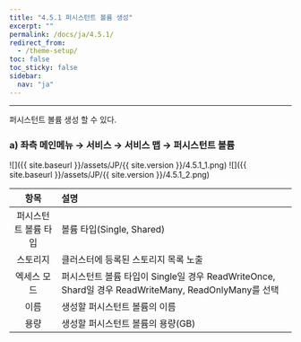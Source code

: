 ```yaml
---
title: "4.5.1 퍼시스턴트 볼륨 생성"
excerpt: ""
permalink: /docs/ja/4.5.1/
redirect_from:
  - /theme-setup/
toc: false
toc_sticky: false
sidebar:
  nav: "ja"
---
```


---
퍼시스턴트 볼륨 생성 할 수 있다.

### a\) 좌측 메인메뉴 → 서비스 → 서비스 맵 → 퍼시스턴트 볼륨
![]({{ site.baseurl }}/assets/JP/{{ site.version }}/4.5.1_1.png)
![]({{ site.baseurl }}/assets/JP/{{ site.version }}/4.5.1_2.png)

|   **항목**    | **설명**                                                                           |
| :---------: | :------------------------------------------------------------------------------- |
| 퍼시스턴트 볼륨 타입 | 볼륨 타입(Single, Shared)                                                            |
|    스토리지     | 클러스터에 등록된 스토리지 목록 노출                                                             |
|   엑세스 모드    | 퍼시스턴트 볼륨 타입이 Single일 경우 ReadWriteOnce, Shard일 경우 ReadWriteMany, ReadOnlyMany를 선택 |
|     이름      | 생성할 퍼시스턴트 볼륨의 이름                                                                 |
|     용량      | 생성할 퍼시스턴트 볼륨의 용량(GB)                                                             |
